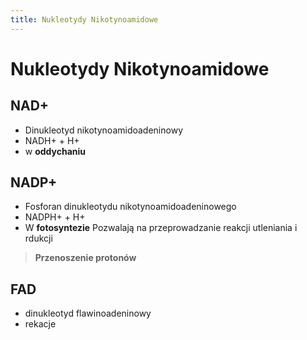 ```yaml
---
title: Nukleotydy Nikotynoamidowe
---
```



# Nukleotydy Nikotynoamidowe
## NAD+
- Dinukleotyd nikotynoamidoadeninowy
- NADH+ + H+
- w **oddychaniu**
## NADP+
- Fosforan dinukleotydu nikotynoamidoadeninowego
- NADPH+ + H+
- W **fotosyntezie**
Pozwalają na przeprowadzanie reakcji utleniania i rdukcji

> **Przenoszenie protonów**

## FAD
- dinukleotyd flawinoadeninowy
- rekacje
